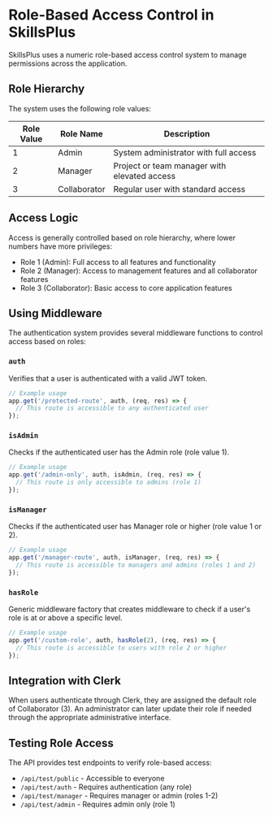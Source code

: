 # Role-Based Access Control in SkillsPlus

SkillsPlus uses a numeric role-based access control system to manage permissions across the application.

## Role Hierarchy

The system uses the following role values:

| Role Value | Role Name     | Description                                 |
|------------|---------------|---------------------------------------------|
| 1          | Admin         | System administrator with full access       |
| 2          | Manager       | Project or team manager with elevated access|
| 3          | Collaborator  | Regular user with standard access           |

## Access Logic

Access is generally controlled based on role hierarchy, where lower numbers have more privileges:

- Role 1 (Admin): Full access to all features and functionality
- Role 2 (Manager): Access to management features and all collaborator features
- Role 3 (Collaborator): Basic access to core application features

## Using Middleware

The authentication system provides several middleware functions to control access based on roles:

### `auth`

Verifies that a user is authenticated with a valid JWT token.

```javascript
// Example usage
app.get('/protected-route', auth, (req, res) => {
  // This route is accessible to any authenticated user
});
```

### `isAdmin`

Checks if the authenticated user has the Admin role (role value 1).

```javascript
// Example usage
app.get('/admin-only', auth, isAdmin, (req, res) => {
  // This route is only accessible to admins (role 1)
});
```

### `isManager`

Checks if the authenticated user has Manager role or higher (role value 1 or 2).

```javascript
// Example usage
app.get('/manager-route', auth, isManager, (req, res) => {
  // This route is accessible to managers and admins (roles 1 and 2)
});
```

### `hasRole`

Generic middleware factory that creates middleware to check if a user's role is at or above a specific level.

```javascript
// Example usage
app.get('/custom-role', auth, hasRole(2), (req, res) => {
  // This route is accessible to users with role 2 or higher
});
```

## Integration with Clerk

When users authenticate through Clerk, they are assigned the default role of Collaborator (3). An administrator can later update their role if needed through the appropriate administrative interface.

## Testing Role Access

The API provides test endpoints to verify role-based access:

- `/api/test/public` - Accessible to everyone
- `/api/test/auth` - Requires authentication (any role)
- `/api/test/manager` - Requires manager or admin (roles 1-2)
- `/api/test/admin` - Requires admin only (role 1) 
